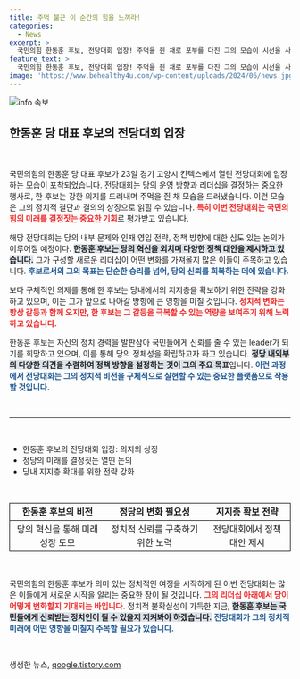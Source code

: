 ```yaml
---
title: 주먹 불끈 이 순간의 힘을 느껴라!
categories:
  - News
excerpt: >
  국민의힘 한동훈 후보, 전당대회 입장! 주먹을 쥔 채로 포부를 다진 그의 모습이 시선을 사로잡았다. 정치판에 뜨거운 바람이 불기 시작한다. 클릭해서 그의 인생 역전 드라마를 만나보세요!
feature_text: >
  국민의힘 한동훈 후보, 전당대회 입장! 주먹을 쥔 채로 포부를 다진 그의 모습이 시선을 사로잡았다. 정치판에 뜨거운 바람이 불기 시작한다. 클릭해서 그의 인생 역전 드라마를 만나보세요!
image: 'https://www.behealthy4u.com/wp-content/uploads/2024/06/news.jpg'
---
```


<p><img src="https://www.behealthy4u.com/wp-content/uploads/2024/06/news.jpg" alt="info 속보" /></p>

<h2 data-ke-size="size26">한동훈 당 대표 후보의 전당대회 입장</h2>

<p data-ke-size="size16">&nbsp;</p>

<p>국민의힘의 한동훈 당 대표 후보가 23일 경기 고양시 킨텍스에서 열린 전당대회에 입장하는 모습이 포착되었습니다. 전당대회는 당의 운영 방향과 리더십을 결정하는 중요한 행사로, 한 후보는 강한 의지를 드러내며 주먹을 쥔 채 모습을 드러냈습니다. 이런 모습은 그의 정치적 결단과 결의의 상징으로 읽힐 수 있습니다. <b><span style="color: #ee2323;">특히 이번 전당대회는 국민의힘의 미래를 결정짓는 중요한 기회</span></b>로 평가받고 있습니다. </p>

<p>해당 전당대회는 당의 내부 문제와 인재 영입 전략, 정책 방향에 대한 심도 있는 논의가 이루어질 예정이다. <b><span style="background-color: #21538527;">한동훈 후보는 당의 혁신을 외치며 다양한 정책 대안을 제시하고 있습니다.</span></b> 그가 구성할 새로운 리더십이 어떤 변화를 가져올지 많은 이들이 주목하고 있습니다. <b><span style="color: #1a5490;">후보로서의 그의 목표는 단순한 승리를 넘어, 당의 신뢰를 회복하는 데에 있습니다.</span></b> </p>

<p>보다 구체적인 의제를 통해 한 후보는 당내에서의 지지층을 확보하기 위한 전략을 강화하고 있으며, 이는 그가 앞으로 나아갈 방향에 큰 영향을 미칠 것입니다. <b><span style="color: #ee2323;">정치적 변화는 항상 갈등과 함께 오지만, 한 후보는 그 갈등을 극복할 수 있는 역량을 보여주기 위해 노력하고 있습니다.</span></b> </p>

<p>한동훈 후보는 자신의 정치 경력을 발판삼아 국민들에게 신뢰를 줄 수 있는 leader가 되기를 희망하고 있으며, 이를 통해 당의 정체성을 확립하고자 하고 있습니다. <b><span style="background-color: #21538527;">정당 내외부의 다양한 의견을 수렴하여 정책 방향을 설정하는 것이 그의 주요 목표</span></b>입니다. <b><span style="color: #1a5490;">이런 과정에서 전당대회는 그의 정치적 비전을 구체적으로 실현할 수 있는 중요한 플랫폼으로 작용할 것입니다.</span></b></p>

<p data-ke-size="size16">&nbsp;</p>

<hr />

<p data-ke-size="size16">&nbsp;</p>

<ul>
    <li>한동훈 후보의 전당대회 입장: 의지의 상징</li>
    <li>정당의 미래를 결정짓는 열띤 논의</li>
    <li>당내 지지층 확대를 위한 전략 강화</li>
</ul>

<p data-ke-size="size16">&nbsp;</p>

<table style="width: 100%; border-collapse: collapse;">
    <tr style="border: 1px solid #000;">
        <td style="text-align: center; height: 17px;"><b>한동훈 후보의 비전</b></td>
        <td style="text-align: center; height: 17px;"><b>정당의 변화 필요성</b></td>
        <td style="text-align: center; height: 17px;"><b>지지층 확보 전략</b></td>
    </tr>
    <tr style="border: 1px solid #000;">
        <td style="text-align: center; height: 17px;">당의 혁신을 통해 미래 성장 도모</td>
        <td style="text-align: center; height: 17px;">정치적 신뢰를 구축하기 위한 노력</td>
        <td style="text-align: center; height: 17px;">전당대회에서 정책 대안 제시</td>
    </tr>
</table>

<p data-ke-size="size16">&nbsp;</p>

<p>국민의힘의 한동훈 후보가 의미 있는 정치적인 여정을 시작하게 된 이번 전당대회는 많은 이들에게 새로운 시작을 알리는 중요한 장이 될 것입니다. <b><span style="color: #ee2323;">그의 리더십 아래에서 당이 어떻게 변화할지 기대되는 바입니다.</span></b> 정치적 불확실성이 가득한 지금, <b><span style="background-color: #21538527;">한동훈 후보는 국민들에게 신뢰받는 정치인이 될 수 있을지 지켜봐야 하겠습니다.</span></b> <b><span style="color: #1a5490;">전당대회가 그의 정치적 미래에 어떤 영향을 미칠지 주목할 필요가 있습니다.</span></b> </p>

<p data-ke-size="size16">&nbsp;</p>
생생한 뉴스, <a href="https://qoogle.tistory.com" rel="dofollow">qoogle.tistory.com</a>


